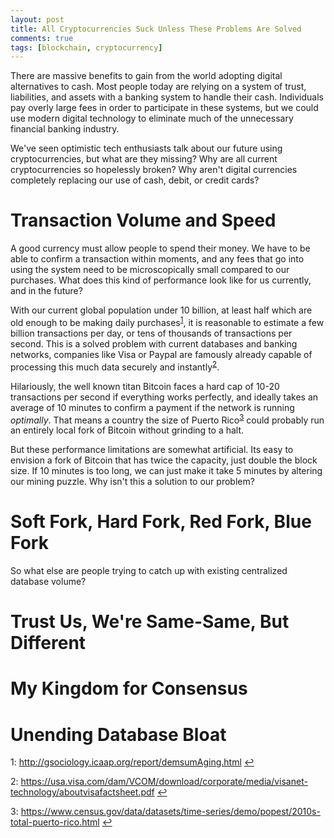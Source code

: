 ```yaml
---
layout: post
title: All Cryptocurrencies Suck Unless These Problems Are Solved
comments: true
tags: [blockchain, cryptocurrency]
---
```


There are massive benefits to gain from the world adopting digital alternatives to cash. Most people today are relying on a system of trust, liabilities, and assets with a banking system to handle their cash. Individuals pay overly large fees in order to participate in these systems, but we could use modern digital technology to eliminate much of the unnecessary financial banking industry.

We've seen optimistic tech enthusiasts talk about our future using cryptocurrencies, but what are they missing? Why are all current cryptocurrencies so hopelessly broken? Why aren't digital currencies completely replacing our use of cash, debit, or credit cards?

# Transaction Volume and Speed
A good currency must allow people to spend their money. We have to be able to confirm a transaction within moments, and any fees that go into using the system need to be microscopically small compared to our purchases. What does this kind of performance look like for us currently, and in the future?

With our current global population under 10 billion, at least half which are old enough to be making daily purchases<sup>[1](#a1)</sup>, it is reasonable to estimate a few billion transactions per day, or tens of thousands of transactions per second. This is a solved problem with current databases and banking networks, companies like Visa or Paypal are famously already capable of processing this much data securely and instantly<sup>[2](#a2)</sup>.

Hilariously, the well known titan Bitcoin faces a hard cap of 10-20 transactions per second if everything works perfectly, and ideally takes an average of 10 minutes to confirm a payment if the network is running *optimally*. That means a country the size of Puerto Rico<sup>[3](#a3)</sup> could probably run an entirely local fork of Bitcoin without grinding to a halt.

But these performance limitations are somewhat artificial. Its easy to envision a fork of Bitcoin that has twice the capacity, just double the block size. If 10 minutes is too long, we can just make it take 5 minutes by altering our mining puzzle. Why isn't this a solution to our problem?

# Soft Fork, Hard Fork, Red Fork, Blue Fork
<!-- Forks prevent currencies from fixing bugs, vulnerabilities, or improving any fundamental network properties in the future -->

So what else are people trying to catch up with existing centralized database volume?

# Trust Us, We're Same-Same, But Different
<!-- Cryptocurrencies that sacrifice pure decentralization and trustless properties are no different than Visa so we've made no progress.-->


# My Kingdom for Consensus
<!-- Proof of work is totally nuts with its energy consumption. -->

# Unending Database Bloat
<!-- Even in Satoshi's original paper, the problem of database bloat was recognized as a real impediment to cryptocurrency usefulness. A distributed currency must be usable by mobile devices. Even if all previous problems were solved, the currency would become unusable by consumer devices within hours. -->

<a name="a1">1</a>: http://gsociology.icaap.org/report/demsumAging.html [↩](#a1)

<a name="a2">2</a>: https://usa.visa.com/dam/VCOM/download/corporate/media/visanet-technology/aboutvisafactsheet.pdf [↩](#a2)

<a name="a3">3</a>: https://www.census.gov/data/datasets/time-series/demo/popest/2010s-total-puerto-rico.html [↩](#a3)

<!-- Key problems that need to be solved before cryptocurrencies make sense: 
- Transactions processed per second
- Scalable without forking
- Consensus without mining
- Space efficiency -->